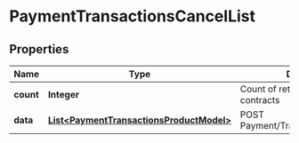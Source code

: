 
# PaymentTransactionsCancelList

## Properties
Name | Type | Description | Notes
------------ | ------------- | ------------- | -------------
**count** | **Integer** | Count of returned payment contracts |  [optional]
**data** | [**List&lt;PaymentTransactionsProductModel&gt;**](PaymentTransactionsProductModel.md) | POST Payment/Transactions/{id}/cancel |  [optional]



